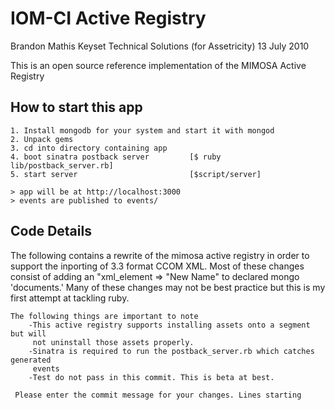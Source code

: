 # IOM-CI Active Registry
Brandon Mathis
Keyset Technical Solutions (for Assetricity)
13 July 2010

This is an open source reference implementation of the MIMOSA Active Registry

## How to start this app

	1. Install mongodb for your system and start it with mongod
	2. Unpack gems
	3. cd into directory containing app
	4. boot sinatra postback server			[$ ruby lib/postback_server.rb]
	5. start server							[$script/server]
	
	> app will be at http://localhost:3000
	> events are published to events/

## Code Details

The following contains a rewrite of the mimosa active registry in order
    to support the inporting of 3.3 format CCOM XML. Most of these changes
    consist of adding an "xml_element => "New Name" to declared mongo 'documents.'
    Many of these changes may not be best practice but this is my first
    attempt at tackling ruby.
    
    The following things are important to note
        -This active registry supports installing assets onto a segment but will
         not uninstall those assets properly.
        -Sinatra is required to run the postback_server.rb which catches generated
		 events
        -Test do not pass in this commit. This is beta at best.
    
     Please enter the commit message for your changes. Lines starting

